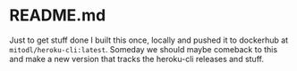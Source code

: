 # README.md

Just to get stuff done I built this once, locally and pushed it to dockerhub at `mitodl/heroku-cli:latest`. Someday we should maybe comeback to this and make a new version that tracks the heroku-cli releases and stuff.
